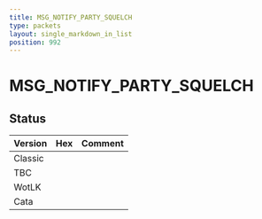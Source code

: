```yaml
---
title: MSG_NOTIFY_PARTY_SQUELCH
type: packets
layout: single_markdown_in_list
position: 992
---
```


# MSG_NOTIFY_PARTY_SQUELCH

## Status

Version | Hex | Comment
---------- | ---------- | ---------- 
Classic |  |  
TBC |  |  
WotLK |  |  
Cata |  |  
